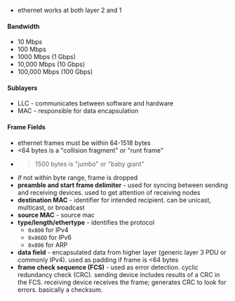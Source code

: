 - ethernet works at both layer 2 and 1
#### Bandwidth 
- 10 Mbps
- 100 Mbps
- 1000 Mbps (1 Gbps)
- 10,000 Mbps (10 Gbps)
- 100,000 Mbps (100 Gbps)
#### Sublayers
- LLC - communicates between software and hardware
- MAC - responsible for data encapsulation
#### Frame Fields
- ethernet frames must be within 64-1518 bytes
- <64 bytes is a "collision fragment" or "runt frame"
- >1500 bytes is "jumbo" or "baby giant"
- if not within byte range, frame is dropped
- **preamble and start frame delimiter** - used for syncing between sending and receiving devices. used to get attention of receiving nodes
- **destination MAC** - identifier for intended recipient. can be unicast, multicast, or broadcast
- **source MAC** - source mac
- **type/length/ethertype** - identifies the protocol
	- `0x800` for IPv4
	- `0x86DD` for IPv6
	- `0x806` for ARP
- **data field** - encapsulated data from higher layer (generic layer 3 PDU or commonly IPv4). used as padding if frame is <64 bytes
- **frame check sequence (FCS)** - used as error detection. cyclic redundancy check (CRC).  sending device includes results of a CRC in the FCS. receiving device receives the frame; generates CRC to look for errors. basically a checksum. 
